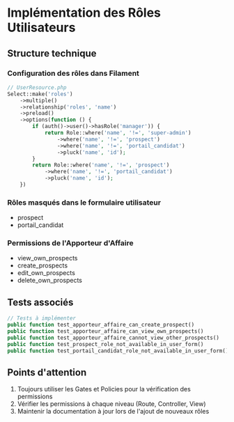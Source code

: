 # Implémentation des Rôles Utilisateurs

## Structure technique

### Configuration des rôles dans Filament
```php
// UserResource.php
Select::make('roles')
    ->multiple()
    ->relationship('roles', 'name')
    ->preload()
    ->options(function () {
        if (auth()->user()->hasRole('manager')) {
            return Role::where('name', '!=', 'super-admin')
                ->where('name', '!=', 'prospect')
                ->where('name', '!=', 'portail_candidat')
                ->pluck('name', 'id');
        }
        return Role::where('name', '!=', 'prospect')
            ->where('name', '!=', 'portail_candidat')
            ->pluck('name', 'id');
    })
```

### Rôles masqués dans le formulaire utilisateur
- prospect
- portail_candidat

### Permissions de l'Apporteur d'Affaire
- view_own_prospects
- create_prospects
- edit_own_prospects
- delete_own_prospects

## Tests associés
```php
// Tests à implémenter
public function test_apporteur_affaire_can_create_prospect()
public function test_apporteur_affaire_can_view_own_prospects()
public function test_apporteur_affaire_cannot_view_other_prospects()
public function test_prospect_role_not_available_in_user_form()
public function test_portail_candidat_role_not_available_in_user_form()
```

## Points d'attention
1. Toujours utiliser les Gates et Policies pour la vérification des permissions
2. Vérifier les permissions à chaque niveau (Route, Controller, View)
3. Maintenir la documentation à jour lors de l'ajout de nouveaux rôles
